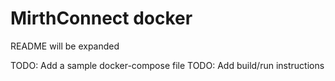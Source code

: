 # MirthConnect docker

README will be expanded

TODO: Add a sample docker-compose file 
TODO: Add build/run instructions
